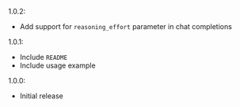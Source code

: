 1.0.2:

- Add support for `reasoning_effort` parameter in chat completions

1.0.1:

- Include `README`
- Include usage example

1.0.0:

- Initial release
